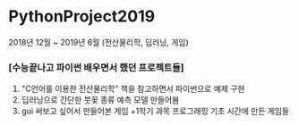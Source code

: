 # PythonProject2019
2018년 12월 ~ 2019년 6월 (전산물리학, 딥러닝, 게임)

### [수능끝나고 파이썬 배우면서 했던 프로젝트들]
1. "C언어를 이용한 전산물리학" 책을 참고하면서 파이썬으로 예제 구현
2. 딥러닝으로 간단한 붓꽃 종류 예측 모델 만들어봄
3. gui 써보고 싶어서 만들어본 게임
+1학기 과목 프로그래밍 기초 시간에 만든 게임들
